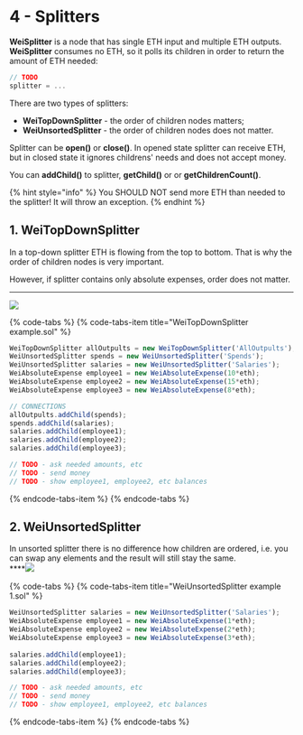 # 4 - Splitters

**WeiSplitter** is a node that has single ETH input and multiple ETH outputs.   
**WeiSplitter** consumes no ETH, so it polls its children in order to return the amount of ETH needed:

```javascript
// TODO
splitter = ...
```

There are two types of splitters: 

* **WeiTopDownSplitter** - the order of children nodes matters;
* **WeiUnsortedSplitter** - the order of children nodes does not matter.

Splitter can be **open\(\)** or **close\(\)**. In opened state splitter can receive ETH, but in closed state it ignores childrens' needs and does not accept money.

You can **addChild\(\)** to splitter, **getChild\(\)** or or **getChildrenCount\(\)**.

{% hint style="info" %}
You SHOULD NOT send more ETH than needed to the splitter! It will throw an exception.
{% endhint %}

## 1. **WeiTopDownSplitter**

In a top-down splitter ETH is flowing from the top to bottom. That is why the order of children nodes is very important. 

However, if splitter contains only absolute expenses, order does not matter.   
****

![](https://lh3.googleusercontent.com/hQoFzWjyGofSjlBVOBXE6rI6-ak8yZEVJ9JFGyU9oIVPDUl8XENlD3qzjCmG4l0Pu-UJisEiPoBvbxgk2d2EiblKbVZrEgOJFNUWwiD5c0_kO4b-k8KIWiGn024eqt7TJZFKx3qn)

{% code-tabs %}
{% code-tabs-item title="WeiTopDownSplitter example.sol" %}
```javascript
WeiTopDownSplitter allOutpults = new WeiTopDownSplitter('AllOutpults');
WeiUnsortedSplitter spends = new WeiUnsortedSplitter('Spends');
WeiUnsortedSplitter salaries = new WeiUnsortedSplitter('Salaries');
WeiAbsoluteExpense employee1 = new WeiAbsoluteExpense(10*eth);
WeiAbsoluteExpense employee2 = new WeiAbsoluteExpense(15*eth);
WeiAbsoluteExpense employee3 = new WeiAbsoluteExpense(8*eth);

// CONNECTIONS
allOutpults.addChild(spends);
spends.addChild(salaries);
salaries.addChild(employee1);
salaries.addChild(employee2);
salaries.addChild(employee3);

// TODO - ask needed amounts, etc
// TODO - send money
// TODO - show employee1, employee2, etc balances
```
{% endcode-tabs-item %}
{% endcode-tabs %}

## **2. WeiUnsortedSplitter**

In unsorted splitter there is no difference how children are ordered, i.e. you can swap any elements and the result will still stay the same.  
****![](https://lh5.googleusercontent.com/QeenERRhJwgH-zDVtHUZiOLhL0R9qa4jd4xtu8USx9LmGI7-O0w86rxPaX2Igphnm0VbX1FsKhtkBzud1odoKqgD4pGb8nDO2bEfUj-Kh1EpgtsGVe7xuKa-6CDeuMzn6ryGyx5u)

{% code-tabs %}
{% code-tabs-item title="WeiUnsortedSplitter example 1.sol" %}
```javascript
WeiUnsortedSplitter salaries = new WeiUnsortedSplitter('Salaries');
WeiAbsoluteExpense employee1 = new WeiAbsoluteExpense(1*eth);
WeiAbsoluteExpense employee2 = new WeiAbsoluteExpense(2*eth);
WeiAbsoluteExpense employee3 = new WeiAbsoluteExpense(3*eth);
​
salaries.addChild(employee1);
salaries.addChild(employee2);
salaries.addChild(employee3);

// TODO - ask needed amounts, etc
// TODO - send money
// TODO - show employee1, employee2, etc balances 
```
{% endcode-tabs-item %}
{% endcode-tabs %}



